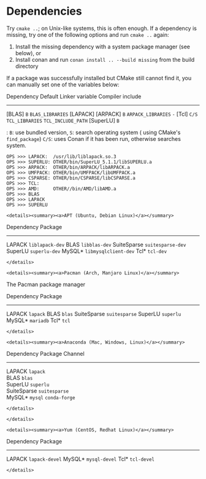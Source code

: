 # Dependencies

Try `cmake ..`; on Unix-like systems, this is often enough.
If a dependency is missing, try one of the following options
and run `cmake ..` again:
  
1. Install the missing dependency with a system package manager (see below), or
2. Install conan and run `conan install .. --build missing` from the build
   directory

If a package was successfully installed but CMake still cannot find it,
you can manually set one of the variables below:


 Dependency     Default   Linker variable       Compiler include
 ------------  --------- --------------------  -------------------
 [BLAS]          `B`      `BLAS_LIBRARIES`
 [LAPACK]
 [ARPACK]        `B`      `ARPACK_LIBRARIES`    `-`
 [Tcl]          `C/S`     `TCL_LIBRARIES`       `TCL_INCLUDE_PATH`
 [SuperLU]       `B`

: `B`: use bundled version, `S`: search operating system ( using CMake's `find_package`)
  `C/S`: uses Conan if it has been run, otherwise searches system. 


    OPS >>> LAPACK:  /usr/lib/liblapack.so.3
    OPS >>> SUPERLU: OTHER/bin/SuperLU_5.1.1/libSUPERLU.a
    OPS >>> ARPACK:  OTHER/bin/ARPACK/libARPACK.a
    OPS >>> UMFPACK: OTHER/bin/UMFPACK/libUMFPACK.a
    OPS >>> CSPARSE: OTHER/bin/CSPARSE/libCSPARSE.a
    OPS >>> TCL:
    OPS >>> AMD:     OTHER//bin/AMD/libAMD.a
    OPS >>> BLAS
    OPS >>> LAPACK
    OPS >>> SUPERLU

```{=html}
<details><summary><a>APT (Ubuntu, Debian Linux)</a></summary>
```
  Dependency    Package
  ------------- ----------------------
  LAPACK        `liblapack-dev`
  BLAS          `libblas-dev`
  SuiteSparse   `suitesparse-dev`
  SuperLU       `superlu-dev`
  MySQL\*       `libmysqlclient-dev`
  Tcl\*         `tcl-dev`

```{=html}
</details>
```
```{=html}
<details><summary><a>Pacman (Arch, Manjaro Linux)</a></summary>
```
The Pacman package manager

  Dependency    Package
  ------------- ---------------
  LAPACK        `lapack`
  BLAS          `blas`
  SuiteSparse   `suitesparse`
  SuperLU       `superlu`
  MySQL\*       `mariadb`
  Tcl\*         `tcl`

```{=html}
</details>
```
```{=html}
<details><summary><a>Anaconda (Mac, Windows, Linux)</a></summary>
```
  Dependency    Package         Channel
  ------------- --------------- ---------------
  LAPACK        `lapack`        
  BLAS          `blas`          
  SuperLU       `superlu`       
  SuiteSparse   `suitesparse`   
  MySQL\*       `mysql`         `conda-forge`

```{=html}
</details>
```

```{=html}
</details>
```
```{=html}
<details><summary><a>Yum (CentOS, Redhat Linux)</a></summary>
```

  Dependency    Package
  ------------- ---------------
  LAPACK        `lapack-devel`
  MySQL\*       `mysql-devel`
  Tcl\*         `tcl-devel`

```{=html}
</details>
```

